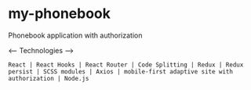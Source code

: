 # my-phonebook

Phonebook application with authorization

<-- Technologies -->

`React | React Hooks | React Router | Code Splitting | Redux | Redux persist | SCSS modules | Axios | mobile-first adaptive site with authorization | Node.js`
